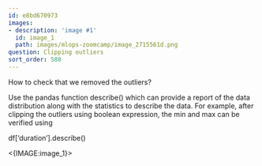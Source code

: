 ```yaml
---
id: e8bd670973
images:
- description: 'image #1'
  id: image_1
  path: images/mlops-zoomcamp/image_2715561d.png
question: Clipping outliers
sort_order: 580
---
```


How to check that we removed the outliers?

Use the pandas function describe() which can provide a report of the data distribution along with the statistics to describe the data. For example, after clipping the outliers using boolean expression, the min and max can be verified using

df[‘duration’].describe()

<{IMAGE:image_1}>

